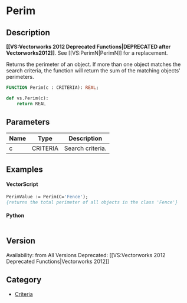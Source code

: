 # Perim

## Description
<b>[[VS:Vectorworks 2012 Deprecated Functions|DEPRECATED after Vectorworks2012]]</b>. See [[VS:PerimN|PerimN]] for a replacement.

Returns the perimeter of an object. If more than one object matches the search criteria, the function will return the sum of the matching objects' perimeters.

```pascal
FUNCTION Perim(c : CRITERIA): REAL;
```

```python
def vs.Perim(c):
    return REAL
```

## Parameters
|Name|Type|Description|
|---|---|---|
|c|CRITERIA|Search criteria.|

## Examples
#### VectorScript ####
```pascal
PerimValue := Perim(C='Fence');
{returns the total perimeter of all objects in the class 'Fence'}
```
#### Python ####
```python

```

## Version
Availability: from All Versions
Deprecated: [[VS:Vectorworks 2012 Deprecated Functions|Vectorworks 2012]]

## Category
* [Criteria](../Categories/Criteria.md)
